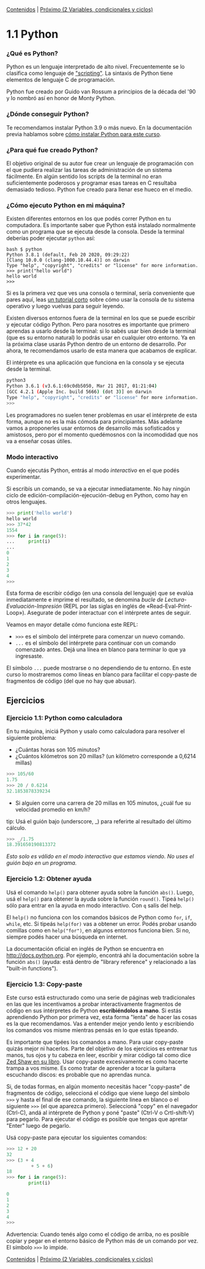 [Contenidos](../Contenidos.md) \| [Próximo (2 Variables, condicionales y ciclos)](02_Condicionales_Ciclos.md)

# 1.1 Python

### ¿Qué es Python?

Python es un lenguaje interpretado de alto nivel. Frecuentemente se lo clasifica como lenguaje de ["scripting"](https://es.wikipedia.org/wiki/Script). La sintaxis de Python tiene elementos de lenguaje C de programación.

Python fue creado por Guido van Rossum a principios de la década del '90 y lo nombró así en honor de Monty Python.

### ¿Dónde conseguir Python?

Te recomendamos instalar Python 3.9 o más nuevo. En la documentación previa hablamos sobre [cómo instalar Python para este curso](../Instalacion.md).

### ¿Para qué fue creado Python?

El objetivo original de su autor fue crear un lenguaje de programación con el que pudiera realizar las tareas de administración de un sistema fácilmente. En algún sentido los scripts de la terminal no eran suficientemente poderosos y programar esas tareas en C resultaba demasiado tedioso. Python fue creado para llenar ese hueco en el medio.

### ¿Cómo ejecuto Python en mi máquina?

Existen diferentes entornos en los que podés correr Python en tu computadora. Es importante saber que Python está instalado normalmente como un programa que se ejecuta desde la consola. Desde la terminal deberías poder ejecutar `python` así:

```
bash $ python
Python 3.8.1 (default, Feb 20 2020, 09:29:22)
[Clang 10.0.0 (clang-1000.10.44.4)] on darwin
Type "help", "copyright", "credits" or "license" for more information.
>>> print("hello world")
hello world
>>>
```

Si es la primera vez que ves una consola o terminal, sería conveniente que pares aquí, leas [un tutorial corto](https://tutorial.djangogirls.org/es/intro_to_command_line/) sobre cómo usar la consola de tu sistema operativo y luego vuelvas para seguir leyendo.

Existen diversos entornos fuera de la terminal en los que se puede escribir y ejecutar código Python. Pero para nosotres es importante que primero aprendas a usarlo desde la terminal: si lo sabés usar bien desde la terminal (que es su entorno natural) lo podrás usar en cualquier otro entorno. Ya en la próxima clase usarás Python dentro de un entorno de desarrollo. Por ahora, te recomendamos usarlo de esta manera que acabamos de explicar.

El intérprete es una aplicación que funciona en la consola y se ejecuta desde la terminal.

```bash
python3
Python 3.6.1 (v3.6.1:69c0db5050, Mar 21 2017, 01:21:04)
[GCC 4.2.1 (Apple Inc. build 5666) (dot 3)] on darwin
Type "help", "copyright", "credits" or "license" for more information.
>>>
```

Les programadores no suelen tener problemas en usar el intérprete de esta forma, aunque no es la más cómoda para principiantes. Más adelante vamos a proponerles usar entornos de desarrollo más sofisticados y amistosos, pero por el momento quedémosnos con la incomodidad que nos va a enseñar cosas útiles.

### Modo interactivo

Cuando ejecutás Python, entrás al modo _interactivo_ en el que podés experimentar.

Si escribís un comando, se va a ejecutar inmediatamente. No hay ningún ciclo de edición-compilación-ejecución-debug en Python, como hay en otros lenguajes.

```python
>>> print('hello world')
hello world
>>> 37*42
1554
>>> for i in range(5):
...     print(i)
...
0
1
2
3
4
>>>
```

Esta forma de escribir código (en una consola del lenguaje) que se evalúa inmediatamente e imprime el resultado, se denomina _bucle de Lectura-Evaluación-Impresión_ (REPL por las siglas en inglés de «Read-Eval-Print-Loop»). Asegurate de poder interactuar con el intérprete antes de seguir.

Veamos en mayor detalle cómo funciona este REPL:

- `>>>` es el símbolo del intérprete para comenzar un nuevo comando.
- `...` es el símbolo del intérprete para continuar con un comando comenzado antes. Dejá una línea en blanco para terminar lo que ya ingresaste.

El símbolo `...` puede mostrarse o no dependiendo de tu entorno. En este curso lo mostraremos como líneas en blanco para facilitar el copy-paste de fragmentos de código (del que no hay que abusar).

## Ejercicios

### Ejercicio 1.1: Python como calculadora

En tu máquina, iniciá Python y usalo como calculadora para resolver el siguiente problema:

- ¿Cuántas horas son 105 minutos?
- ¿Cuántos kilómetros son 20 millas? (un kilómetro corresponde a 0,6214 millas)

```python
>>> 105/60
1.75
>>> 20 / 0.6214
32.1853878339234
```

- Si alguien corre una carrera de 20 millas en 105 minutos, ¿cuál fue su velocidad promedio en km/h?

tip: Usá el guión bajo (underscore, \_) para referirte al resultado del último cálculo.

```python
>>> _/1.75
18.391650190813372
```

_Esto solo es válido en el modo interactivo que estamos viendo. No uses el guión bajo en un programa._

### Ejercicio 1.2: Obtener ayuda

Usá el comando `help()` para obtener ayuda sobre la función `abs()`. Luego, usá el `help()` para obtener la ayuda sobre la función `round()`. Tipeá `help()` sólo para entrar en la ayuda en modo interactivo. Con `q` salís del help.

El `help()` no funciona con los comandos básicos de Python como `for`, `if`, `while`, etc. Si tipeás `help(for)` vas a obtener un error. Podés probar usando comillas como en `help("for")`, en algunos entornos funciona bien. Si no, siempre podés hacer una búsqueda en internet.

La documentación oficial en inglés de Python se encuentra en <http://docs.python.org>. Por ejemplo, encontrá ahí la documentación sobre la función `abs()` (ayuda: está dentro de "library reference" y relacionado a las "built-in functions").

### Ejercicio 1.3: Copy-paste

Este curso está estructurado como una serie de páginas web tradicionales en las que les incentivamos a probar interactivamente fragmentos de código en sus intérpretes de Python **escribiéndolos a mano**. Si estás aprendiendo Python por primera vez, esta forma "lenta" de hacer las cosas es la que recomendamos. Vas a entender mejor yendo lento y escribiendo los comandos vos misme mientras pensás en lo que estás tipeando.

Es importante que tipées los comandos a mano. Para usar copy-paste quizás mejor ni hacerlos. Parte del objetivo de los ejercicios es entrenar tus manos, tus ojos y tu cabeza en leer, escribir y mirar código tal como dice [Zed Shaw en su libro](https://learntocodetogether.com/learn-python-the-hard-way-free-ebook-download/). Usar copy-paste excesivamente es como hacerte trampa a vos misme. Es como tratar de aprender a tocar la guitarra escuchando discos: es probable que no aprendas nunca.

Si, de todas formas, en algún momento necesitás hacer "copy-paste" de fragmentos de código, seleccioná el código que viene luego del símbolo `>>>` y hasta el final de ese comando, la siguiente linea en blanco o el siguiente `>>>` (el que aparezca primero). Seleccioná "copy" en el navegador (Ctrl-C), andá al intérprete de Python y poné "paste" (Ctrl-V o Crtl-shift-V) para pegarlo. Para ejecutar el código es posible que tengas que apretar "Enter" luego de pegarlo.

Usá copy-paste para ejecutar los siguientes comandos:

```python
>>> 12 + 20
32
>>> (3 + 4
         + 5 + 6)
18
>>> for i in range(5):
        print(i)

0
1
2
3
4
>>>
```

Advertencia: Cuando tenés algo como el código de arriba, no es posible copiar y pegar en el entorno básico de Python más de un comando por vez. El símbolo `>>>` lo impide.

[Contenidos](../Contenidos.md) \| [Próximo (2 Variables, condicionales y ciclos)](02_Condicionales_Ciclos.md)
